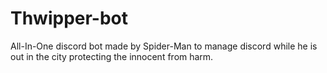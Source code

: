 # Thwipper-bot

All-In-One discord bot made by Spider-Man to manage discord while he is out in the city protecting the innocent from harm.
